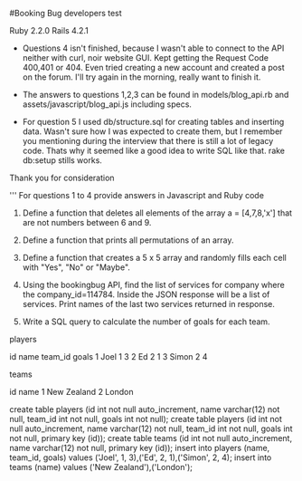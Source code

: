 #Booking Bug developers test

Ruby 2.2.0 Rails 4.2.1

- Questions 4 isn't finished, because I wasn't able to connect to the API neither with curl, noir website GUI. Kept getting
the Request Code 400,401 or 404. Even tried creating a new account and created a post on the forum. I'll try again in the
morning, really want to finish it.

- The answers to questions 1,2,3 can be found in models/blog_api.rb and assets/javascript/blog_api.js including specs.

- For question 5 I used db/structure.sql for creating tables and inserting data. Wasn't sure how I was expected to create
them, but I remember you mentioning during the interview that there is still a lot of legacy code. Thats why it seemed
like a good idea to write SQL like that. rake db:setup stills works.

Thank you for consideration



'''
For questions 1 to 4 provide answers in Javascript and Ruby code

1. Define a function that deletes all elements of the array a = [4,7,8,'x'] that are not numbers between 6 and 9.

2. Define a function that prints all permutations of an array.

3. Define a function that creates a 5 x 5 array and randomly fills each cell with "Yes", "No" or "Maybe".

4. Using the bookingbug API, find the list of services for company where the company_id=114784. Inside the JSON response will be a list of services. Print names of the last two services returned in response.

5. Write a SQL query to calculate the number of goals for each team.

players

id    name    team_id   goals
1     Joel    1         3
2     Ed      2         1
3     Simon   2         4

teams

id    name
1     New Zealand
2     London

create table players (id int not null auto_increment, name varchar(12) not null, team_id int not null, goals int not null);
create table players (id int not null auto_increment, name varchar(12) not null, team_id int not null, goals int not null, primary key (id));
create table teams (id int not null auto_increment, name varchar(12) not null, primary key (id));
insert into players (name, team_id, goals) values ('Joel', 1, 3),('Ed', 2, 1),('Simon', 2, 4);
insert into teams (name) values ('New Zealand'),('London');


